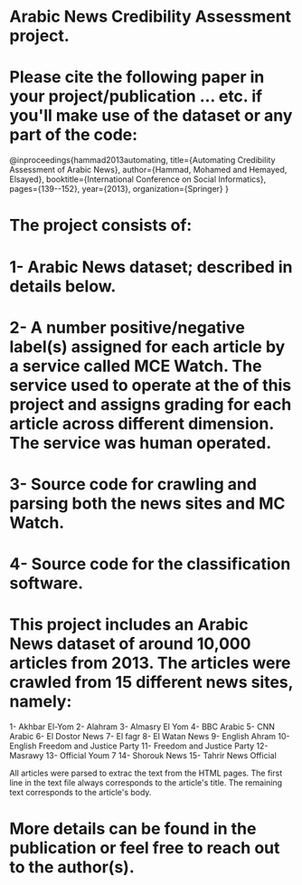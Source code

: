 # Arabic News Credibility Assessment project.

# Please cite the following paper in your project/publication ... etc. if you'll make use of the dataset or any part of the code:
@inproceedings{hammad2013automating,
  title={Automating Credibility Assessment of Arabic News},
  author={Hammad, Mohamed and Hemayed, Elsayed},
  booktitle={International Conference on Social Informatics},
  pages={139--152},
  year={2013},
  organization={Springer}
}

# The project consists of:
# 1- Arabic News dataset; described in details below.
# 2- A number positive/negative label(s) assigned for each article by a service called MCE Watch. The service used to operate at the of this project and assigns grading for each article across different dimension. The service was human operated.
# 3- Source code for crawling and parsing both the news sites and MC Watch.
# 4- Source code for the classification software.

# This project includes an Arabic News dataset of around 10,000 articles from 2013. The articles were crawled from 15 different news sites, namely:
1- Akhbar El-Yom
2- Alahram
3- Almasry El Yom
4- BBC Arabic
5- CNN Arabic
6- El Dostor News
7- El fagr
8- El Watan News
9- English Ahram
10- English Freedom and Justice Party
11- Freedom and Justice Party
12- Masrawy
13- Official Youm 7
14- Shorouk News
15- Tahrir News Official

All articles were parsed to extrac the text from the HTML pages. The first line in the text file always corresponds to the article's title. The remaining text corresponds to the article's body.

# More details can be found in the publication or feel free to reach out to the author(s).
